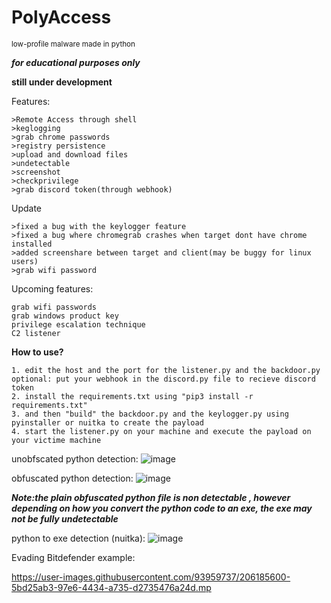# PolyAccess

<small>low-profile malware made in python</small>

***for educational purposes only***




**still under development**


Features:

```
>Remote Access through shell
>keglogging
>grab chrome passwords
>registry persistence
>upload and download files
>undetectable 
>screenshot
>checkprivilege
>grab discord token(through webhook)
``` 

Update
```
>fixed a bug with the keylogger feature
>fixed a bug where chromegrab crashes when target dont have chrome installed
>added screenshare between target and client(may be buggy for linux users)
>grab wifi password
```

Upcoming features:
```
grab wifi passwords
grab windows product key
privilege escalation technique
C2 listener
```

**How to use?**

```
1. edit the host and the port for the listener.py and the backdoor.py
optional: put your webhook in the discord.py file to recieve discord token
2. install the requirements.txt using "pip3 install -r requirements.txt"
3. and then "build" the backdoor.py and the keylogger.py using pyinstaller or nuitka to create the payload
4. start the listener.py on your machine and execute the payload on your victime machine
```

unobfscated python detection:
![image](https://user-images.githubusercontent.com/93959737/206857718-b6397dd8-22d7-4634-8bad-d143a0377639.png)

obfuscated python detection:
![image](https://user-images.githubusercontent.com/93959737/206237397-bc30953a-4062-448f-9664-4bf230d1a2e9.png)

***Note:the plain obfuscated python file is non detectable , however depending on how you convert the python code to an exe, the exe may not be fully undetectable***

python to exe detection (nuitka):
![image](https://user-images.githubusercontent.com/93959737/206857089-22a2608a-4d88-4217-af74-958e080dfb56.png)


Evading Bitdefender example:


https://user-images.githubusercontent.com/93959737/206185600-5bd25ab3-97e6-4434-a735-d2735476a24d.mp


